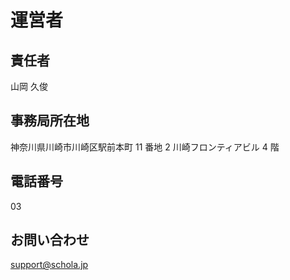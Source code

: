 # 運営者

## 責任者

山岡 久俊

## 事務局所在地

神奈川県川崎市川崎区駅前本町 11 番地 2 川崎フロンティアビル 4 階

## 電話番号

03

## お問い合わせ

support@schola.jp
